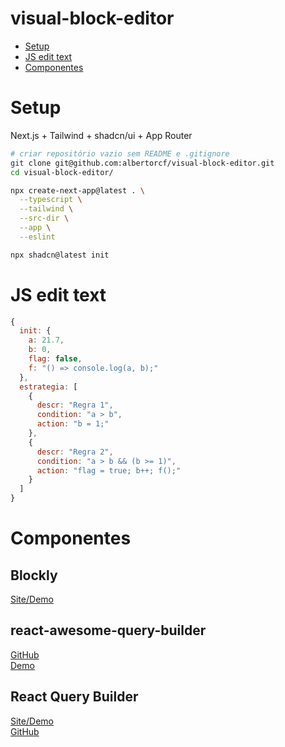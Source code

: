 # visual-block-editor

- [Setup](#setup)
- [JS edit text](#js-edit-text)
- [Componentes](#componentes)


# Setup

Next.js + Tailwind + shadcn/ui + App Router

```bash
# criar repositório vazio sem README e .gitignore
git clone git@github.com:albertorcf/visual-block-editor.git
cd visual-block-editor/

npx create-next-app@latest . \
  --typescript \
  --tailwind \
  --src-dir \
  --app \
  --eslint

npx shadcn@latest init
```


# JS edit text

```js
{
  init: { 
    a: 21.7,
    b: 0,
    flag: false,
    f: "() => console.log(a, b);"
  },
  estrategia: [
    {
      descr: "Regra 1",
      condition: "a > b",
      action: "b = 1;"
    },
    {
      descr: "Regra 2",
      condition: "a > b && (b >= 1)",
      action: "flag = true; b++; f();"
    }
  ]
}
```


# Componentes

## Blockly

[Site/Demo](https://developers.google.com/blockly?hl=pt-br)

## react-awesome-query-builder

[GitHub](https://github.com/ukrbublik/react-awesome-query-builder)  
[Demo](https://ukrbublik.github.io/react-awesome-query-builder/)

## React Query Builder

[Site/Demo](https://react-querybuilder.js.org/)  
[GitHub](https://github.com/react-querybuilder/react-querybuilder)

```bash
```